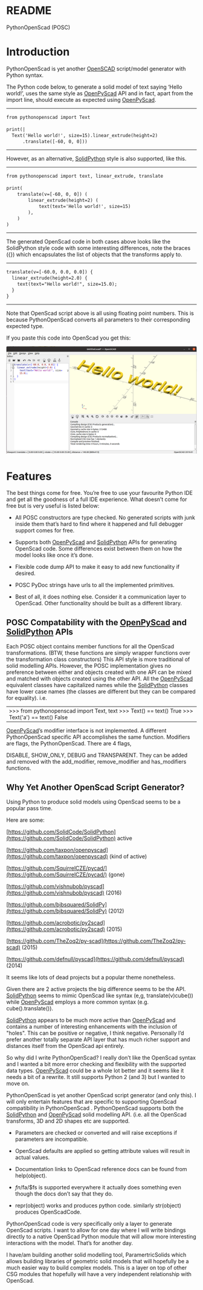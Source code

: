 # README #


PythonOpenScad (POSC)

# Introduction

PythonOpenScad is yet another [OpenSCAD](https://www.openscad.org/) script/model generator with Python syntax.

The Python code below, to generate a solid model of text saying ‘Hello world!’, uses the same style as [OpenPyScad](https://github.com/taxpon/openpyscad) API and in fact, apart from the import line, should execute as expected using [OpenPyScad](https://github.com/taxpon/openpyscad).

-----
	from pythonopenscad import Text 
	
	print(|
	  Text('Hello world!', size=15).linear_extrude(height=2)
	      .translate([-60, 0, 0]))
-----


However, as an alternative, [SolidPython](https://github.com/SolidCode/SolidPython) style is also supported, like this.

-----
	from pythonopenscad import text, linear_extrude, translate

	print(
	    translate(v=[-60, 0, 0]) (
	        linear_extrude(height=2) (
	            text(text='Hello world!', size=15)
	        ),
	    )
	)
-----

The generated OpenScad code in both cases above looks like the SolidPython style code with some interesting differences, note the braces ({}) which encapsulates the list of objects that the transforms apply to.

-----
	translate(v=[-60.0, 0.0, 0.0]) {
	  linear_extrude(height=2.0) {
	    text(text="Hello world!", size=15.0);
	  }
	}
-----

Note that OpenScad script above is all using floating point numbers. This is because PythonOpenScad converts all parameters to their corresponding expected type.

If you paste this code into OpenScad you get this:

![OpenScad example](assets/text_example.png)

# Features

The best things come for free. You’re free to use your favourite Python IDE and get all the goodness of a full IDE experience. What doesn’t come for free but is very useful is listed below:

* All POSC constructors are type checked. No generated scripts with junk inside them that’s hard to find where it happened and full debugger support comes for free.

* Supports both [OpenPyScad](https://github.com/taxpon/openpyscad) and [SolidPython](https://github.com/SolidCode/SolidPython) APIs for generating OpenScad code. Some differences exist between them on how the model looks like once it’s done.

* Flexible code dump API to make it easy to add new functionality if desired.

* POSC PyDoc strings have urls to all the implemented primitives. 

* Best of all, it does nothing else. Consider it a communication layer to OpenScad. Other functionality should be built as a different library.

## POSC Compatability with the [OpenPyScad](https://github.com/taxpon/openpyscad) and [SolidPython](https://github.com/SolidCode/SolidPython) APIs

Each POSC object contains member functions for all the OpenScad transformations. (BTW, these functions are simply wrapper functions over the transformation class constructors) This API style is more traditional of solid modelling APIs. However, the POSC implementation gives no preference between either and objects created with one API can be mixed and matched with objects created using the other API. All the [OpenPyScad](https://github.com/taxpon/openpyscad) equivalent classes have capitalized names while the [SolidPython](https://github.com/SolidCode/SolidPython) classes have lower case names (the classes are different but they can be compared for equality). i.e.

<table>
  <tr>
    <td>>>> from pythonopenscad import Text, text
>>> Text() == text()
True
>>> Text('a') == text()
False</td>
  </tr>
</table>


[OpenPyScad](https://github.com/taxpon/openpyscad)’s modifier interface is not implemented. A different PythonOpenScad specific API accomplishes the same function. Modifiers are flags, the PythonOpenScad. There are 4 flags,

DISABLE, SHOW_ONLY, DEBUG and TRANSPARENT. They can be added and removed with the add_modifier, remove_modifier and has_modifiers functions.

## Why Yet Another OpenScad Script Generator?

Using Python to produce solid models using OpenScad seems to be a popular pass time.

Here are some:

[https://github.com/SolidCode/SolidPython](https://github.com/SolidCode/SolidPython) active

[https://github.com/taxpon/openpyscad](https://github.com/taxpon/openpyscad) (kind of active)

[https://github.com/SquirrelCZE/pycad/](https://github.com/SquirrelCZE/pycad/) (gone)

[https://github.com/vishnubob/pyscad](https://github.com/vishnubob/pyscad) (2016)

[https://github.com/bjbsquared/SolidPy](https://github.com/bjbsquared/SolidPy) (2012)

[https://github.com/acrobotic/py2scad](https://github.com/acrobotic/py2scad) (2015)

[https://github.com/TheZoq2/py-scad](https://github.com/TheZoq2/py-scad) (2015)

[https://github.com/defnull/pyscad](https://github.com/defnull/pyscad) (2014)

It seems like lots of dead projects but a popular theme nonetheless.

Given there are 2 active projects the big difference seems to be the API. [SolidPython](https://github.com/SolidCode/SolidPython) seems to mimic OpenScad like syntax (e,g, translate(v)cube()) while [OpenPyScad](https://github.com/taxpon/openpyscad) employs a more common syntax (e.g. cube().translate()).

[SolidPython](https://github.com/SolidCode/SolidPython) appears to be much more active than [OpenPyScad](https://github.com/taxpon/openpyscad) and contains a number of interesting enhancements with the inclusion of "holes". This can be positive or negative, I think negative. Personally I’d prefer another totally separate API layer that has much richer support and distances itself from the OpenScad api entirely.

So why did I write PythonOpenScad? I really don’t like the OpenScad syntax and I wanted a bit more error checking and flexibility with the supported data types. [OpenPyScad](https://github.com/taxpon/openpyscad) could be a whole lot better and it seems like it needs a bit of a rewrite. It still supports Python 2 (and 3) but I wanted to move on.

PythonOpenScad is yet another OpenScad script generator (and only this). I will only entertain features that are specific to supporting OpenScad compatibility in PythonOpenScad . PythonOpenScad supports both the [SolidPython](https://github.com/SolidCode/SolidPython) and [OpenPyScad](https://github.com/taxpon/openpyscad) solid modelling API. (i.e. all the OpenScad transforms, 3D and 2D shapes etc are supported.

* Parameters are checked or converted and will raise exceptions if parameters are incompatible.

* OpenScad defaults are applied so getting attribute values will result in actual values.

* Documentation links to OpenScad reference docs can be found from help(object).

* $fn/$fa/$fs is supported everywhere it actually does something even though the docs don’t say that they do.

* repr(object) works and produces python code. similarly str(object) produces OpenScadCode.

PythonOpenScad code is very specifically only a layer to generate OpenScad scripts. I want to allow for one day where I will write bindings directly to a native OpenScad Python module that will allow more interesting interactions with the model. That’s for another day.

I have/am building another solid modelling tool, ParamertricSolids which allows building libraries of geometric solid models that will hopefully be a much easier way to build complex models. This is a layer on top of other CSG modules that hopefully will have a very independent relationship with OpenScad.
